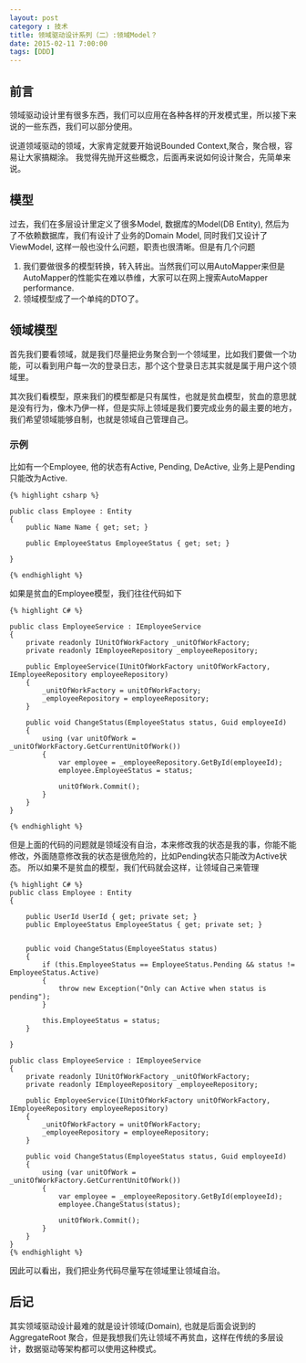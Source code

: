 ```yaml
---
layout: post
category : 技术
title: 领域驱动设计系列（二）:领域Model？
date: 2015-02-11 7:00:00
tags: [DDD]
---
```


## 前言
领域驱动设计里有很多东西，我们可以应用在各种各样的开发模式里，所以接下来说的一些东西，我们可以部分使用。

说道领域驱动的领域，大家肯定就要开始说Bounded Context,聚合，聚合根，容易让大家搞糊涂。 我觉得先抛开这些概念，后面再来说如何设计聚合，先简单来说。

## 模型

过去，我们在多层设计里定义了很多Model, 数据库的Model(DB Entity), 然后为了不依赖数据库，我们有设计了业务的Domain Model, 同时我们又设计了ViewModel, 这样一般也没什么问题，职责也很清晰。但是有几个问题

1. 我们要做很多的模型转换，转入转出。当然我们可以用AutoMapper来但是AutoMapper的性能实在难以恭维，大家可以在网上搜索AutoMapper performance.
2. 领域模型成了一个单纯的DTO了。

## 领域模型

首先我们要看领域，就是我们尽量把业务聚合到一个领域里，比如我们要做一个功能，可以看到用户每一次的登录日志，那个这个登录日志其实就是属于用户这个领域里。

其次我们看模型，原来我们的模型都是只有属性，也就是贫血模型，贫血的意思就是没有行为，像木乃伊一样，但是实际上领域是我们要完成业务的最主要的地方，我们希望领域能够自制，也就是领域自己管理自己。

### 示例

比如有一个Employee, 他的状态有Active, Pending, DeActive, 业务上是Pending只能改为Active. 

    {% highlight csharp %}
    
	public class Employee : Entity
    {
        public Name Name { get; set; }
       
        public EmployeeStatus EmployeeStatus { get; set; }

    }
    
    {% endhighlight %}
	
如果是贫血的Employee模型，我们往往代码如下


	{% highlight C# %}
	
	public class EmployeeService : IEmployeeService
    {
        private readonly IUnitOfWorkFactory _unitOfWorkFactory;
        private readonly IEmployeeRepository _employeeRepository;

        public EmployeeService(IUnitOfWorkFactory unitOfWorkFactory, IEmployeeRepository employeeRepository)
        {
            _unitOfWorkFactory = unitOfWorkFactory;
            _employeeRepository = employeeRepository;
        }

        public void ChangeStatus(EmployeeStatus status, Guid employeeId)
        {
            using (var unitOfWork = _unitOfWorkFactory.GetCurrentUnitOfWork())
            {
                var employee = _employeeRepository.GetById(employeeId);
                employee.EmployeeStatus = status;

                unitOfWork.Commit();
            }
        }
    }
    
	{% endhighlight %}


但是上面的代码的问题就是领域没有自治，本来修改我的状态是我的事，你能不能修改，外面随意修改我的状态是很危险的，比如Pending状态只能改为Active状态。 所以如果不是贫血的模型，我们代码就会这样，让领域自己来管理

	
	{% highlight C# %}
	public class Employee : Entity
    {
   
        public UserId UserId { get; private set; }
        public EmployeeStatus EmployeeStatus { get; private set; }


        public void ChangeStatus(EmployeeStatus status)
        {
            if (this.EmployeeStatus == EmployeeStatus.Pending && status != EmployeeStatus.Active)
            {
                throw new Exception("Only can Active when status is pending");
            }

            this.EmployeeStatus = status;
        }

    }

	public class EmployeeService : IEmployeeService
    {
        private readonly IUnitOfWorkFactory _unitOfWorkFactory;
        private readonly IEmployeeRepository _employeeRepository;

        public EmployeeService(IUnitOfWorkFactory unitOfWorkFactory, IEmployeeRepository employeeRepository)
        {
            _unitOfWorkFactory = unitOfWorkFactory;
            _employeeRepository = employeeRepository;
        }

        public void ChangeStatus(EmployeeStatus status, Guid employeeId)
        {
            using (var unitOfWork = _unitOfWorkFactory.GetCurrentUnitOfWork())
            {
                var employee = _employeeRepository.GetById(employeeId);
                employee.ChangeStatus(status);

                unitOfWork.Commit();
            }
        }
    }
    {% endhighlight %}
	

因此可以看出，我们把业务代码尽量写在领域里让领域自治。 

## 后记
其实领域驱动设计最难的就是设计领域(Domain), 也就是后面会说到的AggregateRoot 聚合，但是我想我们先让领域不再贫血，这样在传统的多层设计，数据驱动等架构都可以使用这种模式。

